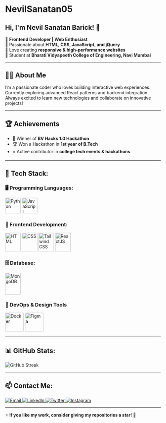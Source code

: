 # NevilSanatan05  
## Hi, I'm Nevil Sanatan Barick! 👋  

🔹 **Frontend Developer | Web Enthusiast**  
🔹 Passionate about **HTML, CSS, JavaScript, and jQuery**  
🔹 Love creating **responsive & high-performance websites**  
🔹 Student at **Bharati Vidyapeeth College of Engineering, Navi Mumbai**  

---

## 👨‍💻 About Me  
I’m a passionate coder who loves building interactive web experiences. Currently exploring advanced React patterns and backend integration. Always excited to learn new technologies and collaborate on innovative projects!

---

## 🏆 Achievements
- 🥇 Winner of **BV Hacks 1.0 Hackathon**  
- 🏆 Won a Hackathon in **1st year of B.Tech**  
- ⭐ Active contributor in **college tech events & hackathons**

---

<h2>🚀 Tech Stack:</h2>

### 🖥 Programming Languages:
<p>
<img src="https://upload.wikimedia.org/wikipedia/commons/c/c3/Python-logo-notext.svg" alt="Python" width="50" height="50" />
<img src="https://upload.wikimedia.org/wikipedia/commons/6/6a/JavaScript-logo.png" alt="JavaScript" width="50" height="50" />
</p>

### 🎨 Frontend Development:
<p>
<img src="https://upload.wikimedia.org/wikipedia/commons/6/61/HTML5_logo_and_wordmark.svg" alt="HTML" width="50" height="60" />
<img src="https://upload.wikimedia.org/wikipedia/commons/d/d5/CSS3_logo_and_wordmark.svg" alt="CSS" width="50" height="60" />
<img src="https://upload.wikimedia.org/wikipedia/commons/d/d5/Tailwind_CSS_Logo.svg" alt="Tailwind CSS" width="50" height="60" />
<img src="https://upload.wikimedia.org/wikipedia/commons/a/a7/React-icon.svg" alt="ReactJS" width="50" height="60" />
</p>

### 🗄️ Database:
<p>
<img src="https://cdn.worldvectorlogo.com/logos/mongodb-icon-1.svg" alt="MongoDB" width="50" height="70" />
</p>


### 🧰 DevOps & Design Tools  
<p>
<img src="https://cdn.jsdelivr.net/gh/devicons/devicon/icons/docker/docker-original-wordmark.svg" alt="Docker" width="60" height="60" />
<img src="https://upload.wikimedia.org/wikipedia/commons/3/33/Figma-logo.svg" alt="Figma" width="60" height="60" />
</p>


---


## 📊 GitHub Stats:
<p>
  <img src="https://github-readme-streak-stats.herokuapp.com/?user=NevilSanatan05&theme=dark&hide_border=false" alt="GitHub Streak" />
</p>



---

## 📫 Contact Me:
<p>
<a href="mailto:nevilbarick69@gmail.com" target="_blank">
  <img src="https://img.shields.io/badge/Email-D14836?style=for-the-badge&logo=gmail&logoColor=white" alt="Email" />
</a>
<a href="https://www.linkedin.com/in/nevil-sanatan-barick-6980772b9/" target="_blank">
  <img src="https://img.shields.io/badge/LinkedIn-%230077B5.svg?style=for-the-badge&logo=linkedin&logoColor=white" alt="LinkedIn" />
</a>
<a href="https://x.com/BarickNevi48451" target="_blank">
  <img src="https://img.shields.io/badge/Twitter-%231DA1F2.svg?style=for-the-badge&logo=twitter&logoColor=white" alt="Twitter" />
</a>
<a href="https://www.instagram.com/nevilbarick/" target="_blank">
  <img src="https://img.shields.io/badge/Instagram-%23E4405F.svg?style=for-the-badge&logo=instagram&logoColor=white" alt="Instagram" />
</a>
</p>

---

⭐ **If you like my work, consider giving my repositories a star!** 🌟
